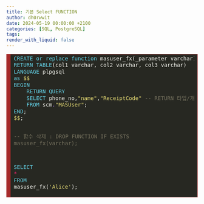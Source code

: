 ```yaml
---
title: 기본 Select FUNCTION
author: dh0rwwit
date: 2024-05-19 00:00:00 +2100
categories: [SQL, PostgreSQL]
tags: 
render_with_liquid: false
---
```


<!-- HTML generated using hilite.me -->
<div style="background: #272822; overflow:auto;width:auto;border:solid brown;border-width:.1em .1em .1em .8em;padding:.2em .6em;"><pre style="margin: 0; line-height: 125%"><span style="color: #66d9ef">CREATE</span> <span style="color: #66d9ef">or</span> <span style="color: #66d9ef">replace</span> <span style="color: #66d9ef">function</span> <span style="color: #f8f8f2">masuser_fx(_parameter</span> <span style="color: #f8f8f2">varchar)</span> 
<span style="color: #66d9ef">RETURN</span> <span style="color: #66d9ef">TABLE</span><span style="color: #f8f8f2">(col1</span> <span style="color: #f8f8f2">varchar,</span> <span style="color: #f8f8f2">col2</span> <span style="color: #f8f8f2">varchar,</span> <span style="color: #f8f8f2">col3</span> <span style="color: #f8f8f2">varchar)</span> 
<span style="color: #66d9ef">LANGUAGE</span> <span style="color: #f8f8f2">plpgsql</span> 
<span style="color: #66d9ef">as</span> <span style="color: #e6db74">$$</span> 
<span style="color: #66d9ef">BEGIN</span>
    <span style="color: #66d9ef">RETURN</span> <span style="color: #66d9ef">QUERY</span> 
    <span style="color: #66d9ef">SELECT</span> <span style="color: #f8f8f2">phone_no,</span><span style="color: #e6db74">&quot;name&quot;</span><span style="color: #f8f8f2">,</span><span style="color: #e6db74">&quot;ReceiptCode&quot;</span> <span style="color: #75715e">-- RETURN 타입/개수와 맞춰야 한다.</span>
    <span style="color: #66d9ef">FROM</span> <span style="color: #f8f8f2">scm</span><span style="color: #ae81ff">.</span><span style="color: #e6db74">&quot;MASUser&quot;</span><span style="color: #f8f8f2">;</span>
<span style="color: #66d9ef">END</span><span style="color: #f8f8f2">;</span>
<span style="color: #e6db74">$$</span><span style="color: #f8f8f2">;</span>

<span style="color: #75715e">-- 함수 삭제 : DROP FUNCTION IF EXISTS masuser_fx(varchar);</span>

<span style="color: #66d9ef">SELECT</span> <span style="color: #f92672">*</span> <span style="color: #66d9ef">FROM</span> <span style="color: #f8f8f2">masuser_fx(</span><span style="color: #e6db74">&#39;Alice&#39;</span><span style="color: #f8f8f2">);</span>
</pre></div>


